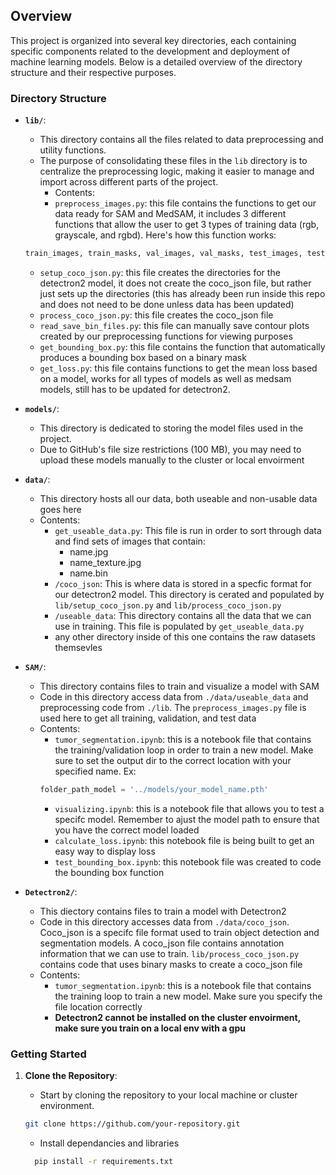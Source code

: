 ## Overview

This project is organized into several key directories, each containing specific components related to the development and deployment of machine learning models. Below is a detailed overview of the directory structure and their respective purposes.

### Directory Structure

- **`lib/`**: 
     - This directory contains all the files related to data preprocessing and utility functions.
     - The purpose of consolidating these files in the `lib` directory is to centralize the preprocessing logic, making it easier to manage and import across different parts of the project.
          - Contents: 
          - ``preprocess_images.py``: this file contains the functions to get our data ready for SAM and MedSAM, it includes 3 different functions that allow the user to get 3 types of training data (rgb, grayscale, and rgbd). Here's how this function works: 
     ```py
     train_images, train_masks, val_images, val_masks, test_images, test_masks = preprocess_rgb('path/to/data', percent_train, percent_val, percent_test)
     ```
     - ``setup_coco_json.py``: this file creates the directories for the detectron2 model, it does not create the coco_json file, but rather just sets up the directories (this has already been run inside this repo and does not need to be done unless data has been updated)
     - ``process_coco_json.py``: this file creates the coco_json file 
     - ``read_save_bin_files.py``: this file can manually save contour plots created by our preprocessing functions for viewing purposes
     - ``get_bounding_box.py``: this file contains the function that automatically produces a bounding box based on a binary mask
     - ``get_loss.py``: this file contains functions to get the mean loss based on a model, works for all types of models as well as medsam models, still has to be updated for detectron2. 

- **`models/`**:
     - This directory is dedicated to storing the model files used in the project.
     - Due to GitHub's file size restrictions (100 MB), you may need to upload these models manually to the cluster or local envoirment

- **`data/`**: 
     - This directory hosts all our data, both useable and non-usable data goes here 
     - Contents:
          - ``get_useable_data.py``: This file is run in order to sort through data and find sets of images that contain:
               - name.jpg
               - name_texture.jpg
               - name.bin 
          - ``/coco_json``: This is where data is stored in a specfic format for our detectron2 model. This directory is cerated and populated by ``lib/setup_coco_json.py`` and ``lib/process_coco_json.py``
          - ``/useable_data``: This directory contains all the data that we can use in training. This file is populated by ``get_useable_data.py``
          - any other directory inside of this one contains the raw datasets themsevles 


- **`SAM/`**:
     - This directory contains files to train and visualize a model with SAM
     - Code in this directory access data from ``./data/useable_data`` and preprocessing code from ``./lib``. The ``preprocess_images.py`` file is used here to get all training, validation, and test data 
     - Contents: 
          - ``tumor_segmentation.ipynb``: this is a notebook file that contains the training/validation loop in order to train a new model. Make sure to set the output dir to the correct location with your specified name. Ex: 
          ```py
          folder_path_model = '../models/your_model_name.pth'
          ```
          - ``visualizing.ipynb``: this is a notebook file that allows you to test a specifc model. Remember to ajust the model path to ensure that you have the correct model loaded
          - ``calculate_loss.ipynb``: this notebook file is being built to get an easy way to display loss
          - ``test_bounding_box.ipynb``: this notebook file was created to code the bounding box function

- **`Detectron2/`**:
     - This diectory contains files to train a model with Detectron2 
     - Code in this directory accesses data from ``./data/coco_json``. Coco_json is a specifc file format used to train object detection and segmentation models. A coco_json file contains annotation information that we can use to train. ``lib/process_coco_json.py`` contains code that uses binary masks to create a coco_json file
     - Contents: 
          - ``tumor_segmentation.ipynb``: this is a notebook file that contains the training loop to train a new model. Make sure you specify the file location correctly 
          - **Detectron2 cannot be installed on the cluster envoirment, make sure you train on a local env with a gpu**

### Getting Started

1. **Clone the Repository**:
   - Start by cloning the repository to your local machine or cluster environment.

   ```bash
   git clone https://github.com/your-repository.git
   ```

   - Install dependancies and libraries 

   ```bash 
     pip install -r requirements.txt
   ```

